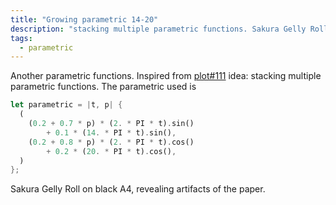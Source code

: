 ```yaml
---
title: "Growing parametric 14-20"
description: "stacking multiple parametric functions. Sakura Gelly Roll on black A4, revealing artifacts of the paper."
tags:
  - parametric
---
```


Another parametric functions. Inspired from [plot#111](/plots/111) idea: stacking multiple parametric functions. The parametric used is

```rust
let parametric = |t, p| {
  (
    (0.2 + 0.7 * p) * (2. * PI * t).sin()
        + 0.1 * (14. * PI * t).sin(),
    (0.2 + 0.8 * p) * (2. * PI * t).cos()
        + 0.2 * (20. * PI * t).cos(),
  )
};
```

Sakura Gelly Roll on black A4, revealing artifacts of the paper.
